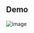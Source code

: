 ## Demo
![image](https://github.com/LomiaW/my-pizza-order-app/assets/97309404/782516cd-1df7-419b-8af5-feed1663a9e3)
